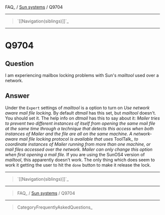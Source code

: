 FAQ\_ / [Sun systems](FAQ/Sun_systems) / Q9704

* * * * *

> \`[[Navigation(siblings)]]\`\_

* * * * *

Q9704
=====

Question
--------

I am experiencing mailbox locking problems with Sun's *mailtool* used
over a network.

Answer
------

Under the `Expert` settings of *mailtool* is a option to turn on *Use
network aware mail file locking*. By default *dtmail* has this set, but
*mailtool* doesn't. You should set it. The help info on *dtmail* has
this to say about it: *Mailer tries to prevent two different instances
of itself from opening the same mail file at the same time through a
technique that detects this access when both instances of Mailer and the
file are all on the same machine. A network-aware mail file locking
protocol is available that uses* ToolTalk\_ *to coordinate instances of
Mailer running from more than one machine, or mail files accessed over
the network. Mailer can only change this option when first opening a
mail file.* If you are using the SunOS4 version of *mailtool*, this
apparently doesn't work. The only thing which does seem to work it
getting the user to hit the `done` button to make it release the lock.

* * * * *

> \`[[Navigation(siblings)]]\`\_

* * * * *

> FAQ\_ / [Sun systems](FAQ/Sun_systems) / Q9704

* * * * *

> CategoryFrequentlyAskedQuestions\_
